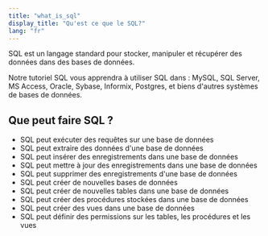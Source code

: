 ```yaml
---
title: "what_is_sql"
display_title: "Qu'est ce que le SQL?"
lang: "fr"
---
```


SQL est un langage standard pour stocker, manipuler et récupérer des données dans des bases de données.

Notre tutoriel SQL vous apprendra à utiliser SQL dans : MySQL, SQL Server, MS Access, Oracle, Sybase, Informix, Postgres, et biens d'autres systèmes de bases de données.

## Que peut faire SQL ?

- SQL peut exécuter des requêtes sur une base de données
- SQL peut extraire des données d'une base de données
- SQL peut insérer des enregistrements dans une base de données
- SQL peut mettre à jour des enregistrements dans une base de données
- SQL peut supprimer des enregistrements d'une base de données
- SQL peut créer de nouvelles bases de données
- SQL peut créer de nouvelles tables dans une base de données
- SQL peut créer des procédures stockées dans une base de données
- SQL peut créer des vues dans une base de données
- SQL peut définir des permissions sur les tables, les procédures et les vues
